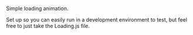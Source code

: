 Simple loading animation.

Set up so you can easily run in a development environment to test, but feel free to just take the Loading.js file.
